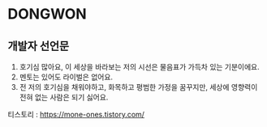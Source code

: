 # DONGWON

<h2>개발자 선언문 </h2>

1. 호기심 많아요, 이 세상을 바라보는 저의 시선은 물음표가 가득차 있는 기분이에요.
2. 멘토는 있어도 라이벌은 없어요.
3. 전 저의 호기심을 채워야하고, 화목하고 평범한 가정을 꿈꾸지만, 세상에 영향력이 전혀 없는 사람은 되기 싫어요.

티스토리 : https://mone-ones.tistory.com/
